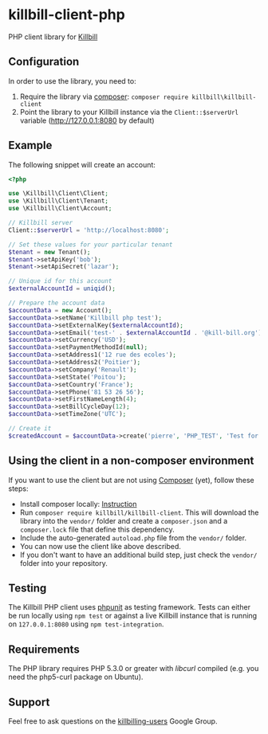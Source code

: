 killbill-client-php
===================

PHP client library for [Killbill](http://killbill.io)

Configuration
-------------

In order to use the library, you need to:

1. Require the library via [composer](https://getcomposer.org): `composer require killbill\killbill-client`
2. Point the library to your Killbill instance via the `Client::$serverUrl` variable (http://127.0.0.1:8080 by default)

Example
-------

The following snippet will create an account:

```php
<?php

use \Killbill\Client\Client;
use \Killbill\Client\Tenant;
use \Killbill\Client\Account;

// Killbill server
Client::$serverUrl = 'http://localhost:8080';

// Set these values for your particular tenant
$tenant = new Tenant();
$tenant->setApiKey('bob');
$tenant->setApiSecret('lazar');

// Unique id for this account
$externalAccountId = uniqid();

// Prepare the account data
$accountData = new Account();
$accountData->setName('Killbill php test');
$accountData->setExternalKey($externalAccountId);
$accountData->setEmail('test-' . $externalAccountId . '@kill-bill.org');
$accountData->setCurrency('USD');
$accountData->setPaymentMethodId(null);
$accountData->setAddress1('12 rue des ecoles');
$accountData->setAddress2('Poitier');
$accountData->setCompany('Renault');
$accountData->setState('Poitou');
$accountData->setCountry('France');
$accountData->setPhone('81 53 26 56');
$accountData->setFirstNameLength(4);
$accountData->setBillCycleDay(12);
$accountData->setTimeZone('UTC');

// Create it
$createdAccount = $accountData->create('pierre', 'PHP_TEST', 'Test for '' . $externalAccountId, $tenant->getTenantHeaders());
```

Using the client in a non-composer environment
----------------------------------------------

If you want to use the client but are not using [Composer](https://getcomposer.org) (yet), follow these steps:

- Install composer locally: [Instruction](https://getcomposer.org/doc/00-intro.md#installation-linux-unix-osx)
- Run `composer require killbill/killbill-client`. This will download the library into the `vendor/` folder and create a `composer.json` and a `composer.lock` file that define this dependency.
- Include the auto-generated `autoload.php` file from the `vendor/` folder.
- You can now use the client like above described.
- If you don't want to have an additional build step, just check the `vendor/` folder into your repository.

Testing
-------

The Killbill PHP client uses [phpunit](https://phpunit.de/) as testing framework. Tests can either be run locally using `npm test` or against
a live Killbill instance that is running on `127.0.0.1:8080` using `npm test-integration`.

Requirements
------------

The PHP library requires PHP 5.3.0 or greater with _libcurl_ compiled (e.g. you need the php5-curl package on Ubuntu).


Support
-------

Feel free to ask questions on the [killbilling-users](https://groups.google.com/forum/?fromgroups#!forum/killbilling-users) Google Group.
